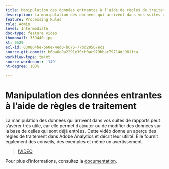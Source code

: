 ```yaml
---
title: Manipulation des données entrantes à l’aide de règles de traitement
description: La manipulation des données qui arrivent dans vos suites de rapports peut sʼavérer très utile, car elle permet dʼajouter ou de modifier des données sur la base de celles qui sont déjà entrées. Cette vidéo donne un aperçu des règles de traitement dans Adobe Analytics et décrit leur utilité. Elle fournit également des conseils, des exemples et même un avertissement.
feature: Processing Rules
role: Admin
level: Intermediate
doc-type: feature video
thumbnail: 339440.jpg
kt: 9529
exl-id: 630864be-b60e-4ed0-b675-77bd20567ec1
source-git-commit: b6ba0e9a2291e30cb0ac979bbac79714dc981fca
workflow-type: tm+mt
source-wordcount: '149'
ht-degree: 100%

---
```


# Manipulation des données entrantes à l’aide de règles de traitement

La manipulation des données qui arrivent dans vos suites de rapports peut sʼavérer très utile, car elle permet dʼajouter ou de modifier des données sur la base de celles qui sont déjà entrées. Cette vidéo donne un aperçu des règles de traitement dans Adobe Analytics et décrit leur utilité. Elle fournit également des conseils, des exemples et même un avertissement.

>[!VIDEO](https://video.tv.adobe.com/v/339440/?quality=12&learn=on)

Pour plus dʼinformations, consultez la [documentation](https://experienceleague.adobe.com/docs/analytics/admin/admin-tools/processing-rules/processing-rules.html?lang=fr).

